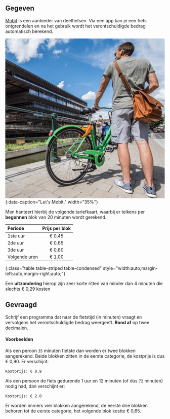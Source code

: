 ## Gegeven

<a href="https://www.mobit.eu" target="_blank">Mobit</a> is een aanbieder van deelfietsen. Via een app kan je een fiets ontgrendelen en na het gebruik wordt het verontschuldigde bedrag automatisch berekend. 

![Let's Mobit.](media/mobit.jpg "Let's Mobit."){:data-caption="Let's Mobit." width="35%"}

Men hanteert hierbij de volgende tariefkaart, waarbij er telkens per **begonnen** blok van 20 minuten wordt gerekend.

| Periode       | Prijs per blok  |
|:--------------|:---------------:|
| 1ste uur      | € 0,45          |
| 2de uur       | € 0,65          |
| 3de uur       | € 0,80          |
| Volgende uren | € 1,00          |
{:class="table table-striped table-condensed" style="width:auto;margin-left:auto;margin-right:auto;"}

Een **uitzondering** hierop zijn zeer korte ritten van minder dan 4 minuten die slechts € 0,29 kosten

## Gevraagd

Schrijf een programma dat naar de fietstijd (in minuten) vraagt en vervolgens het verontschuldigde bedrag weergeeft. **Rond af** op twee decimalen.

#### Voorbeelden
Als een peroon `35` minuten fietste dan worden er twee blokken aangerekend. Beide blokken zitten in de eerste categorie, de kostprijs is dus € 0,90. Er verschijnt:

```
Kostprijs: € 0.9
```

Als een persoon de fiets gedurende 1 uur en 12 minuten (of dus `72` minuten) nodig had, dan verschijnt er:

```
Kostprijs: € 2.0
```

Er worden immers vier blokken aangerekend, de eerste drie blokken behoren tot de eerste categorie, het volgende blok kostte € 0,65. 


